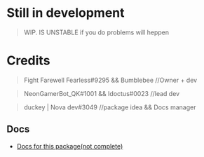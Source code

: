 # Still in development 
> WIP. IS UNSTABLE
>  if you do problems will heppen 
# Credits 
> Fight Farewell Fearless#9295 && Bumblebee //Owner + dev 

> NeonGamerBot_QK#1001 && Idoctus#0023 //lead dev

> duckey | Nova dev#3049 //package idea && Docs manager

## Docs
* [Docs for this package(not complete)](https://docs.pirles.tk)
